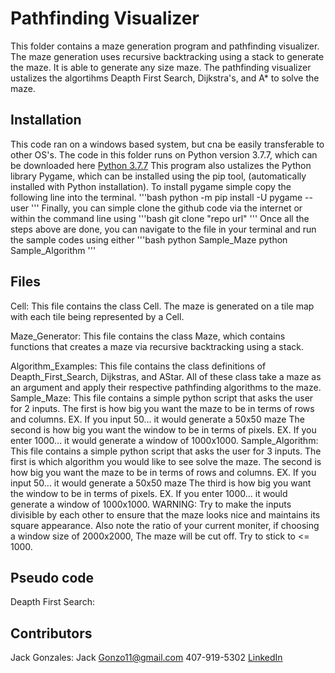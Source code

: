 # Pathfinding Visualizer
This folder contains a maze generation program and pathfinding visualizer. The maze generation uses recursive backtracking using a stack to generate the maze. It is able to generate any size maze. The pathfinding visualizer ustalizes the algortihms Deapth First Search, Dijkstra's, and A* to solve the maze. 

## Installation
This code ran on a windows based system, but cna be easily transferable to other OS's. 
The code in this folder runs on Python version 3.7.7, which can be downloaded here [Python 3.7.7](https://www.python.org/downloads/release/python-377/)
This program also ustalizes the Python library Pygame, which can be installed using the pip tool, (automatically installed with Python installation). To install pygame simple copy the following line into the terminal.
 '''bash
 python -m pip install -U pygame --user
 '''
 Finally, you can simple clone the github code via the internet or within the command line using
 '''bash
 git clone "repo url"
 '''
 Once all the steps above are done, you can navigate to the file in your terminal and run the sample codes using either
 '''bash
python Sample_Maze
python Sample_Algorithm
 '''

## Files
Cell:
	This file contains the class Cell. The maze is generated on a tile map with each tile being represented by a Cell.

Maze_Generator:
	This file contains the class Maze, which contains functions that creates a maze via recursive backtracking using a stack.

Algorithm_Examples:
	This file contains the class definitions of Deapth_First_Search, Dijkstras, and AStar. All of these class take a maze as an argument and apply their respective pathfinding algorithms to the maze. 
Sample_Maze:
	This file contains a simple python script that asks the user for 2 inputs. 
	The first is how big you want the maze to be in terms of rows and columns. 
		EX. If you input 50... it would generate a 50x50 maze
	The second is how big you want the window to be in terms of pixels.
		EX. If you enter 1000... it would generate a window of 1000x1000.
Sample_Algorithm:
	This file contains a simple python script that asks the user for 3 inputs.
	The first is which algorithm you would like to see solve the maze.
	The second is how big you want the maze to be in terms of rows and columns. 
		EX. If you input 50... it would generate a 50x50 maze
	The third is how big you want the window to be in terms of pixels.
		EX. If you enter 1000... it would generate a window of 1000x1000. 
WARNING: Try to make the inputs divisible by each other to ensure that the maze looks nice and 		maintains its square appearance. Also note the ratio of your current moniter, if choosing a 	window size of 2000x2000, The maze will be cut off. Try to stick to <= 1000.

## Pseudo code
Deapth First Search:

## Contributors
Jack Gonzales:
	Jack Gonzo11@gmail.com
	407-919-5302
	[LinkedIn](https://www.linkedin.com/in/jackgonzales112/)